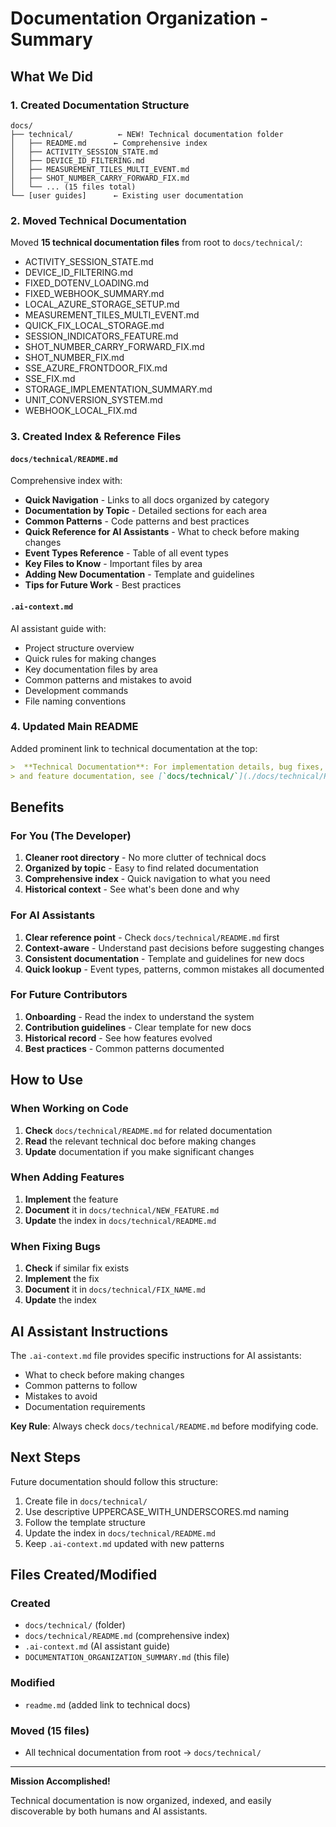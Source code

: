 # Documentation Organization - Summary

## What We Did

### 1. Created Documentation Structure
```
docs/
├── technical/          ← NEW! Technical documentation folder
│   ├── README.md      ← Comprehensive index
│   ├── ACTIVITY_SESSION_STATE.md
│   ├── DEVICE_ID_FILTERING.md
│   ├── MEASUREMENT_TILES_MULTI_EVENT.md
│   ├── SHOT_NUMBER_CARRY_FORWARD_FIX.md
│   └── ... (15 files total)
└── [user guides]      ← Existing user documentation
```

### 2. Moved Technical Documentation
Moved **15 technical documentation files** from root to `docs/technical/`:
-  ACTIVITY_SESSION_STATE.md
-  DEVICE_ID_FILTERING.md
-  FIXED_DOTENV_LOADING.md
-  FIXED_WEBHOOK_SUMMARY.md
-  LOCAL_AZURE_STORAGE_SETUP.md
-  MEASUREMENT_TILES_MULTI_EVENT.md
-  QUICK_FIX_LOCAL_STORAGE.md
-  SESSION_INDICATORS_FEATURE.md
-  SHOT_NUMBER_CARRY_FORWARD_FIX.md
-  SHOT_NUMBER_FIX.md
-  SSE_AZURE_FRONTDOOR_FIX.md
-  SSE_FIX.md
-  STORAGE_IMPLEMENTATION_SUMMARY.md
-  UNIT_CONVERSION_SYSTEM.md
-  WEBHOOK_LOCAL_FIX.md

### 3. Created Index & Reference Files

#### `docs/technical/README.md`
Comprehensive index with:
- **Quick Navigation** - Links to all docs organized by category
- **Documentation by Topic** - Detailed sections for each area
- **Common Patterns** - Code patterns and best practices
- **Quick Reference for AI Assistants** - What to check before making changes
- **Event Types Reference** - Table of all event types
- **Key Files to Know** - Important files by area
- **Adding New Documentation** - Template and guidelines
- **Tips for Future Work** - Best practices

#### `.ai-context.md`
AI assistant guide with:
- Project structure overview
- Quick rules for making changes
- Key documentation files by area
- Common patterns and mistakes to avoid
- Development commands
- File naming conventions

### 4. Updated Main README
Added prominent link to technical documentation at the top:
```markdown
>  **Technical Documentation**: For implementation details, bug fixes, 
> and feature documentation, see [`docs/technical/`](./docs/technical/README.md)
```

## Benefits

### For You (The Developer)
1. **Cleaner root directory** - No more clutter of technical docs
2. **Organized by topic** - Easy to find related documentation
3. **Comprehensive index** - Quick navigation to what you need
4. **Historical context** - See what's been done and why

### For AI Assistants
1. **Clear reference point** - Check `docs/technical/README.md` first
2. **Context-aware** - Understand past decisions before suggesting changes
3. **Consistent documentation** - Template and guidelines for new docs
4. **Quick lookup** - Event types, patterns, common mistakes all documented

### For Future Contributors
1. **Onboarding** - Read the index to understand the system
2. **Contribution guidelines** - Clear template for new docs
3. **Historical record** - See how features evolved
4. **Best practices** - Common patterns documented

## How to Use

### When Working on Code
1. **Check** `docs/technical/README.md` for related documentation
2. **Read** the relevant technical doc before making changes
3. **Update** documentation if you make significant changes

### When Adding Features
1. **Implement** the feature
2. **Document** it in `docs/technical/NEW_FEATURE.md`
3. **Update** the index in `docs/technical/README.md`

### When Fixing Bugs
1. **Check** if similar fix exists
2. **Implement** the fix
3. **Document** it in `docs/technical/FIX_NAME.md`
4. **Update** the index

## AI Assistant Instructions

The `.ai-context.md` file provides specific instructions for AI assistants:
- What to check before making changes
- Common patterns to follow
- Mistakes to avoid
- Documentation requirements

**Key Rule**: Always check `docs/technical/README.md` before modifying code.

## Next Steps

Future documentation should follow this structure:
1. Create file in `docs/technical/`
2. Use descriptive UPPERCASE_WITH_UNDERSCORES.md naming
3. Follow the template structure
4. Update the index in `docs/technical/README.md`
5. Keep `.ai-context.md` updated with new patterns

## Files Created/Modified

### Created
-  `docs/technical/` (folder)
-  `docs/technical/README.md` (comprehensive index)
-  `.ai-context.md` (AI assistant guide)
-  `DOCUMENTATION_ORGANIZATION_SUMMARY.md` (this file)

### Modified
-  `readme.md` (added link to technical docs)

### Moved (15 files)
-  All technical documentation from root → `docs/technical/`

---

**Mission Accomplished!** 

Technical documentation is now organized, indexed, and easily discoverable by both humans and AI assistants.
